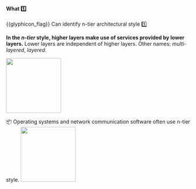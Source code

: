 <div id="title">

#### What :one:

</div>

<span id="prereqs"></span>

<span id="outcomes">{{glyphicon_flag}} Can identify n-tier architectural style :one:</span>

<div id="body">

**In the _n-tier_ style, higher layers make use of services provided by lower layers.** Lower layers are independent of higher layers. Other names: _multi-layered_, _layered_.

<img src="{{baseUrl}}/architecture/architecturalStyles/nTier/what/images/nTier.png" height="150" />

<tip-box> 

:package: Operating systems and network communication software often use n-tier style.
<img src="{{baseUrl}}/architecture/architecturalStyles/nTier/what/images/nTierExamples.png" height="150" />

</tip-box>

<p/>

</div>

<div id="extras">
</div>